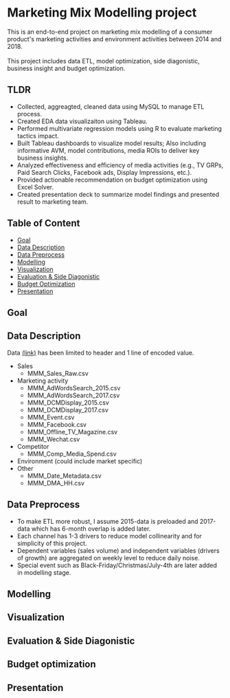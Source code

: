 # Marketing Mix Modelling project
This is an end-to-end project on marketing mix modelling of a consumer product's marketing activities and environment activities between 2014 and 2018. <br /> 
 \
This project includes data ETL, model optimization, side diagonistic, business insight and budget optimization. <br />

## TLDR
* Collected, aggreagted, cleaned data using MySQL to manage ETL process.
* Created EDA data visualizaiton using Tableau.
* Performed multivariate regression models using R to evaluate marketing tactics impact.
* Built Tableau dashboards to visualize model results; Also including informative AVM, model contributions, media ROIs to deliver key business insights.
* Analyzed effectiveness and efficiency of media activities (e.g., TV GRPs, Paid Search Clicks, Facebook ads, Display Impressions, etc.).
* Provided actionable recommendation on budget optimization using Excel Solver.
* Created presentation deck to summarize model findings and presented result to marketing team.

## Table of Content
* [Goal](#goal)
* [Data Description](#data-description)
* [Data Preprocess](#data-preprocess)
* [Modelling](#modelling)
* [Visualization](#visualization)
* [Evaluation & Side Diagonistic](#evalutaion-&-side-diagnostic)
* [Budget Optimization](#budget-optimization)
* [Presentation](#presentation)

## Goal

## Data Description
Data [(link)]() has been limited to header and 1 line of encoded value.
* Sales
    - MMM_Sales_Raw.csv
* Marketing activity
    - MMM_AdWordsSearch_2015.csv
    - MMM_AdWordsSearch_2017.csv
    - MMM_DCMDisplay_2015.csv
    - MMM_DCMDisplay_2017.csv
    - MMM_Event.csv
    - MMM_Facebook.csv
    - MMM_Offline_TV_Magazine.csv
    - MMM_Wechat.csv
* Competitor
    - MMM_Comp_Media_Spend.csv
* Environment (could include market specific) 
* Other
    - MMM_Date_Metadata.csv
    - MMM_DMA_HH.csv


## Data Preprocess
* To make ETL more robust, I assume 2015-data is preloaded and 2017-data which has 6-month overlap is added later.
* Each channel has 1-3 drivers to reduce model collinearity and for simplicity of this project.
* Dependent variables (sales volume) and independent variables (drivers of growth) are aggregated on weekly level to reduce daily noise.
* Special event such as Black-Friday/Christmas/July-4th are later added in modelling stage.


## Modelling

## Visualization

## Evaluation & Side Diagonistic

## Budget optimization

## Presentation




